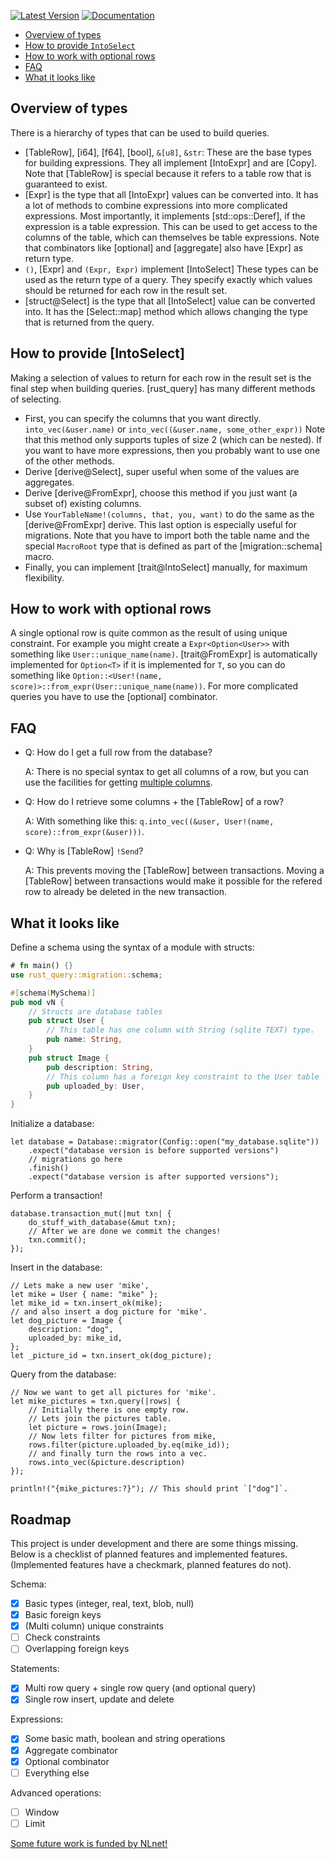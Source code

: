 [![Latest Version](https://img.shields.io/crates/v/rust-query.svg)](https://crates.io/crates/rust-query)
[![Documentation](https://docs.rs/rust-query/badge.svg)](https://docs.rs/rust-query)

- [Overview of types](#overview-of-types)
- [How to provide `IntoSelect`](#how-to-provide-intoselect)
- [How to work with optional rows](#how-to-work-with-optional-rows)
- [FAQ](#faq)
- [What it looks like](#what-it-looks-like)

## Overview of types

There is a hierarchy of types that can be used to build queries.
- [TableRow], [i64], [f64], [bool], `&[u8]`, `&str`:
  These are the base types for building expressions. They all
  implement [IntoExpr] and are [Copy]. Note that [TableRow] is special
  because it refers to a table row that is guaranteed to exist.
- [Expr] is the type that all [IntoExpr] values can be converted into.
  It has a lot of methods to combine expressions into more complicated expressions.
  Most importantly, it implements [std::ops::Deref], if the expression is a table expression.
  This can be used to get access to the columns of the table, which can themselves be table expressions.
  Note that combinators like [optional] and [aggregate] also have [Expr] as return type.
- `()`, [Expr] and `(Expr, Expr)` implement [IntoSelect]
  These types can be used as the return type of a query.
  They specify exactly which values should be returned for each row in the result set.
- [struct@Select] is the type that all [IntoSelect] value can be converted into.
  It has the [Select::map] method which allows changing the type that is returned from the query.

## How to provide [IntoSelect]

Making a selection of values to return for each row in the result set is the final step when
building queries. [rust_query] has many different methods of selecting.
- First, you can specify the columns that you want directly.
  `into_vec(&user.name)` or `into_vec((&user.name, some_other_expr))`
  Note that this method only supports tuples of size 2 (which can be nested).
  If you want to have more expressions, then you probably want to use one of the other methods.
- Derive [derive@Select], super useful when some of the values are aggregates.
- Derive [derive@FromExpr], choose this method if you just want (a subset of) existing columns.
- Use `YourTableName!(columns, that, you, want)` to do the same as the [derive@FromExpr] derive.
  This last option is especially useful for migrations. Note that you have to import both the table name and the special `MacroRoot` type that is defined as part of the [migration::schema] macro.
- Finally, you can implement [trait@IntoSelect] manually, for maximum flexibility.

## How to work with optional rows

A single optional row is quite common as the result of using unique constraint.
For example you might create a `Expr<Option<User>>` with something like `User::unique_name(name)`.
[trait@FromExpr] is automatically implemented for `Option<T>` if it is implemented for `T`, so
you can do something like `Option::<User!(name, score)>::from_expr(User::unique_name(name))`.
For more complicated queries you have to use the [optional] combinator.

## FAQ
- Q: How do I get a full row from the database?

  A: There is no special syntax to get all columns of a row, but you can use
  the facilities for getting [multiple columns](#how-to-provide-intoselect).
- Q: How do I retrieve some columns + the [TableRow] of a row?

  A: With something like this: `q.into_vec((&user, User!(name, score)::from_expr(&user)))`.
- Q: Why is [TableRow] `!Send`?

  A: This prevents moving the [TableRow] between transactions. Moving a [TableRow] between transactions
  would make it possible for the refered row to already be deleted in the new transaction.


## What it looks like

Define a schema using the syntax of a module with structs:
```rust
# fn main() {}
use rust_query::migration::schema;

#[schema(MySchema)]
pub mod vN {
    // Structs are database tables
    pub struct User {
        // This table has one column with String (sqlite TEXT) type.
        pub name: String,
    }
    pub struct Image {
        pub description: String,
        // This column has a foreign key constraint to the User table
        pub uploaded_by: User,
    }
}
```
Initialize a database:
```rust,ignore
let database = Database::migrator(Config::open("my_database.sqlite"))
    .expect("database version is before supported versions")
    // migrations go here
    .finish()
    .expect("database version is after supported versions");
```
Perform a transaction!
```rust,ignore
database.transaction_mut(|mut txn| {
    do_stuff_with_database(&mut txn);
    // After we are done we commit the changes!
    txn.commit();
});
```
Insert in the database:
```rust,ignore
// Lets make a new user 'mike',
let mike = User { name: "mike" };
let mike_id = txn.insert_ok(mike);
// and also insert a dog picture for 'mike'.
let dog_picture = Image {
    description: "dog",
    uploaded_by: mike_id,
};
let _picture_id = txn.insert_ok(dog_picture);
```
Query from the database:
```rust,ignore
// Now we want to get all pictures for 'mike'.
let mike_pictures = txn.query(|rows| {
    // Initially there is one empty row.
    // Lets join the pictures table.
    let picture = rows.join(Image);
    // Now lets filter for pictures from mike,
    rows.filter(picture.uploaded_by.eq(mike_id));
    // and finally turn the rows into a vec.
    rows.into_vec(&picture.description)
});

println!("{mike_pictures:?}"); // This should print `["dog"]`.
```

## Roadmap

This project is under development and there are some things missing.
Below is a checklist of planned features and implemented features.
(Implemented features have a checkmark, planned features do not).

Schema:
- [x] Basic types (integer, real, text, blob, null)
- [x] Basic foreign keys
- [x] (Multi column) unique constraints
- [ ] Check constraints
- [ ] Overlapping foreign keys

Statements:
- [x] Multi row query + single row query (and optional query)
- [x] Single row insert, update and delete

Expressions:
- [x] Some basic math, boolean and string operations
- [x] Aggregate combinator
- [x] Optional combinator
- [ ] Everything else

Advanced operations:
- [ ] Window
- [ ] Limit

[Some future work is funded by NLnet!](https://nlnet.nl/project/rust-query/)
